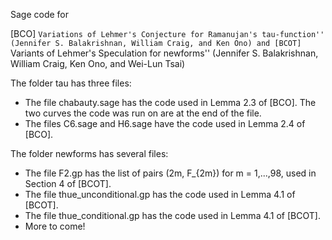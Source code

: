 Sage code for 

[BCO] ``Variations of Lehmer's Conjecture for Ramanujan's tau-function'' (Jennifer S. Balakrishnan, William Craig, and Ken Ono)
and
[BCOT] ``Variants of Lehmer's Speculation for newforms'' (Jennifer S. Balakrishnan, William Craig, Ken Ono, and Wei-Lun Tsai) 

The folder tau has three files:
 * The file chabauty.sage has the code used in Lemma 2.3 of [BCO]. The two curves the code was run on are at the end of the file.
 * The files C6.sage and H6.sage have the code used in Lemma 2.4 of [BCO].
 
The folder newforms has several files:
 * The file F2.gp has the list of pairs (2m, F_{2m}) for m = 1,...,98, used in Section 4 of [BCOT]. 
 * The file thue_unconditional.gp has the code used in Lemma 4.1 of [BCOT].
 * The file thue_conditional.gp has the code used in Lemma 4.1 of [BCOT].
 * More to come!
